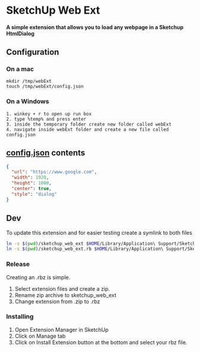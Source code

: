 # SketchUp Web Ext
#### A simple extension that allows you to load any webpage in a Sketchup HtmlDialog

## Configuration

### On a mac

```
mkdir /tmp/webExt
touch /tmp/webExt/config.json
```

### On a Windows

```
1. winkey + r to open up run box
2. type %temp% and press enter
3. inside the temporary folder create new folder called webExt
4. navigate inside webExt folder and create a new file called config.json
```

## [config.json](config.json) contents

```json
{
  "url": "https://www.google.com",
  "width": 1920,
  "height": 1000,
  "center": true,
  "style": "dialog"
}
```

## Dev

To update this extension and for easier testing create a symlink to both files

```bash
ln -s $(pwd)/sketchup_web_ext $HOME/Library/Application\ Support/SketchUp\ 2019/SketchUp/Plugins/sketchup_web_ext
ln -s $(pwd)/sketchup_web_ext.rb $HOME/Library/Application\ Support/SketchUp\ 2019/SketchUp/Plugins/sketchup_web_ext.rb
```

### Release

Creating an .rbz is simple.

1. Select extension files and create a zip.
2. Rename zip archive to sketchup_web_ext
3. Change extension from .zip to .rbz

### Installing

1. Open Extension Manager in SketchUp
2. Click on Manage tab
3. Click on Install Extension button at the bottom and select your rbz file.

